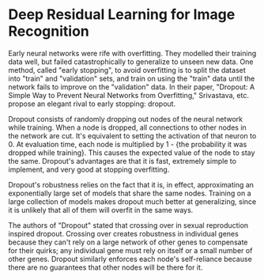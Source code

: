 # Deep Residual Learning for Image Recognition

Early neural networks were rife with overfitting.  They modelled their training data well, but failed catastrophically to generalize to unseen new data.  One method, called "early stopping", to avoid overfitting is to split the dataset into "train" and "validation" sets, and train on using the "train" data until the network fails to improve on the "validation" data.  In their paper, "Dropout:  A Simple Way to Prevent Neural Networks from Overfitting," Srivastava, etc. propose an elegant rival to early stopping:  dropout.

Dropout consists of randomly dropping out nodes of the neural network while training.  When a node is dropped, all connections to other nodes in the network are cut.  It's equivalent to setting the activation of that neuron to 0.  At evaluation time, each node is multiplied by 1 - {the probability it was dropped while training}.  This causes the expected value of the node to stay the same.  Dropout's advantages are that it is fast, extremely simple to implement, and very good at stopping overfitting.

Dropout's robustness relies on the fact that it is, in effect, approximating an exponentially large set of models that share the same nodes.  Training on a large collection of models makes dropout much better at generalizing, since it is unlikely that all of them will overfit in the same ways.

The authors of "Dropout" stated that crossing over in sexual reproduction inspired dropout.  Crossing over creates robustness in individual genes because they can't rely on a large network of other genes to compensate for their quirks;  any individual gene must rely on itself or a small number of other genes.  Dropout similarly enforces each node's self-reliance because there are no guarantees that other nodes will be there for it.